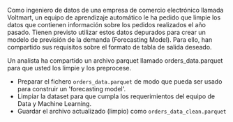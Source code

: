 Como ingeniero de datos de una empresa de comercio electrónico llamada Voltmart, un equipo de aprendizaje automático le ha pedido que limpie los datos que contienen información sobre los pedidos realizados el año pasado. 
Tienen previsto utilizar estos datos depurados para crear un modelo de previsión de la demanda (Forecasting Model). Para ello, han compartido sus requisitos sobre el formato de tabla de salida deseado.

Un analista ha compartido un archivo parquet llamado orders_data.parquet para que usted los limpie y los preprocese.

- Preparar el fichero `orders_data.parquet` de modo que pueda ser usado para construir un 'forecasting model'.  
- Limpiar la dataset para que cumpla los requerimientos del equipo de Data y Machine Learning.  
- Guardar el archivo actualizado (limpio) como `orders_data_clean.parquet`

